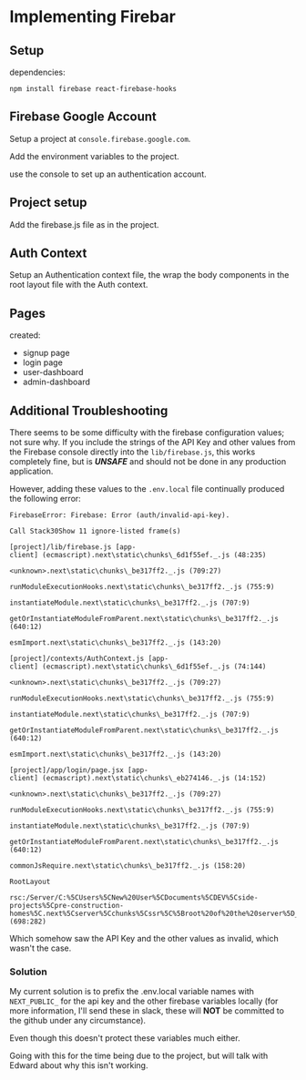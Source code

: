 # Implementing Firebar

## Setup

dependencies:

`npm install firebase react-firebase-hooks`

## Firebase Google Account

Setup a project at `console.firebase.google.com`.

Add the environment variables to the project.

use the console to set up an authentication account.

## Project setup

Add the firebase.js file as in the project.

## Auth Context

Setup an Authentication context file, the wrap the body components in the root layout file with the Auth context.

## Pages

created:

- signup page
- login page
- user-dashboard
- admin-dashboard

## Additional Troubleshooting

There seems to be some difficulty with the firebase configuration values; not sure why. If you include the strings of the API Key and other values from the Firebase console directly into the `lib/firebase.js`, this works completely fine, but is **_UNSAFE_** and should not be done in any production application.

However, adding these values to the `.env.local` file continually produced the following error:

```text
FirebaseError: Firebase: Error (auth/invalid-api-key).

Call Stack30Show 11 ignore-listed frame(s)

[project]/lib/firebase.js [app-client] (ecmascript).next\static\chunks\_6d1f55ef._.js (48:235)

<unknown>.next\static\chunks\_be317ff2._.js (709:27)

runModuleExecutionHooks.next\static\chunks\_be317ff2._.js (755:9)

instantiateModule.next\static\chunks\_be317ff2._.js (707:9)

getOrInstantiateModuleFromParent.next\static\chunks\_be317ff2._.js (640:12)

esmImport.next\static\chunks\_be317ff2._.js (143:20)

[project]/contexts/AuthContext.js [app-client] (ecmascript).next\static\chunks\_6d1f55ef._.js (74:144)

<unknown>.next\static\chunks\_be317ff2._.js (709:27)

runModuleExecutionHooks.next\static\chunks\_be317ff2._.js (755:9)

instantiateModule.next\static\chunks\_be317ff2._.js (707:9)

getOrInstantiateModuleFromParent.next\static\chunks\_be317ff2._.js (640:12)

esmImport.next\static\chunks\_be317ff2._.js (143:20)

[project]/app/login/page.jsx [app-client] (ecmascript).next\static\chunks\_eb274146._.js (14:152)

<unknown>.next\static\chunks\_be317ff2._.js (709:27)

runModuleExecutionHooks.next\static\chunks\_be317ff2._.js (755:9)

instantiateModule.next\static\chunks\_be317ff2._.js (707:9)

getOrInstantiateModuleFromParent.next\static\chunks\_be317ff2._.js (640:12)

commonJsRequire.next\static\chunks\_be317ff2._.js (158:20)

RootLayout

rsc:/Server/C:%5CUsers%5CNew%20User%5CDocuments%5CDEV%5Cside-projects%5Cpre-construction-homes%5C.next%5Cserver%5Cchunks%5Cssr%5C%5Broot%20of%20the%20server%5D__5de3fee5._.js (698:282)
```

Which somehow saw the API Key and the other values as invalid, which wasn't the case.

### Solution

My current solution is to prefix the .env.local variable names with `NEXT_PUBLIC_` for the api key and the other firebase variables locally (for more information, I'll send these in slack, these will **NOT** be committed to the github under any circumstance).

Even though this doesn't protect these variables much either.

Going with this for the time being due to the project, but will talk with Edward about why this isn't working.
